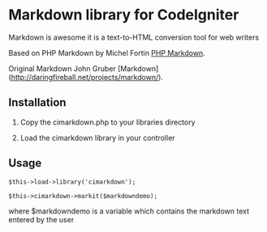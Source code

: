 Markdown library for CodeIgniter
====================
Markdown is awesome it is a text-to-HTML conversion tool for web writers

Based on PHP Markdown by Michel Fortin
[PHP Markdown](http://michelf.com/projects/php-markdown/).

Original Markdown
John Gruber
[Markdown] (http://daringfireball.net/projects/markdown/).



Installation
------------

1. Copy the cimarkdown.php to your libraries directory

2. Load the cimarkdown library in your controller

Usage
-----

	$this->load->library('cimarkdown');
	
	$this->cimarkdown->markit($markdowndemo);


	
where $markdowndemo is a variable which contains the markdown text entered by the user


